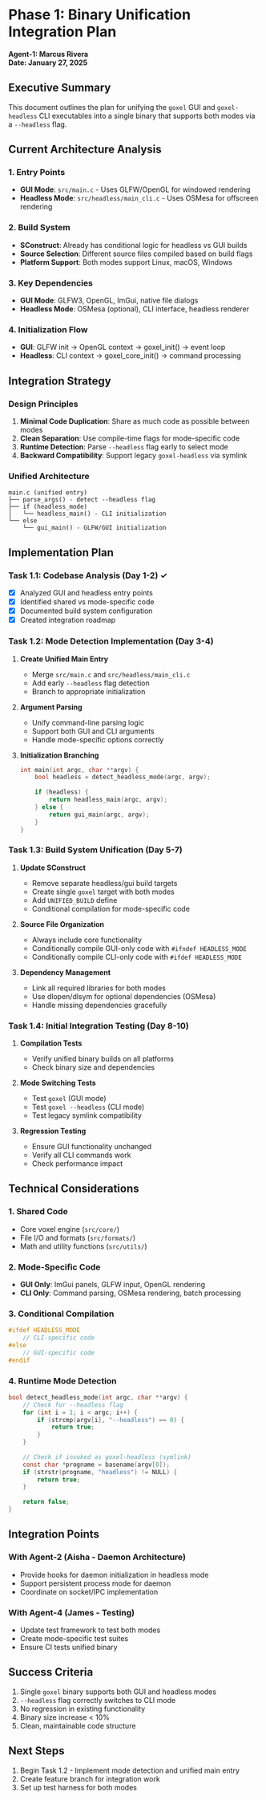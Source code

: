 # Phase 1: Binary Unification Integration Plan
**Agent-1: Marcus Rivera**  
**Date: January 27, 2025**

## Executive Summary
This document outlines the plan for unifying the `goxel` GUI and `goxel-headless` CLI executables into a single binary that supports both modes via a `--headless` flag.

## Current Architecture Analysis

### 1. Entry Points
- **GUI Mode**: `src/main.c` - Uses GLFW/OpenGL for windowed rendering
- **Headless Mode**: `src/headless/main_cli.c` - Uses OSMesa for offscreen rendering

### 2. Build System
- **SConstruct**: Already has conditional logic for headless vs GUI builds
- **Source Selection**: Different source files compiled based on build flags
- **Platform Support**: Both modes support Linux, macOS, Windows

### 3. Key Dependencies
- **GUI Mode**: GLFW3, OpenGL, ImGui, native file dialogs
- **Headless Mode**: OSMesa (optional), CLI interface, headless renderer

### 4. Initialization Flow
- **GUI**: GLFW init → OpenGL context → goxel_init() → event loop
- **Headless**: CLI context → goxel_core_init() → command processing

## Integration Strategy

### Design Principles
1. **Minimal Code Duplication**: Share as much code as possible between modes
2. **Clean Separation**: Use compile-time flags for mode-specific code
3. **Runtime Detection**: Parse `--headless` flag early to select mode
4. **Backward Compatibility**: Support legacy `goxel-headless` via symlink

### Unified Architecture
```
main.c (unified entry)
├── parse_args() - detect --headless flag
├── if (headless_mode)
│   └── headless_main() - CLI initialization
└── else
    └── gui_main() - GLFW/GUI initialization
```

## Implementation Plan

### Task 1.1: Codebase Analysis (Day 1-2) ✓
- [x] Analyzed GUI and headless entry points
- [x] Identified shared vs mode-specific code
- [x] Documented build system configuration
- [x] Created integration roadmap

### Task 1.2: Mode Detection Implementation (Day 3-4)
1. **Create Unified Main Entry**
   - Merge `src/main.c` and `src/headless/main_cli.c`
   - Add early `--headless` flag detection
   - Branch to appropriate initialization

2. **Argument Parsing**
   - Unify command-line parsing logic
   - Support both GUI and CLI arguments
   - Handle mode-specific options correctly

3. **Initialization Branching**
   ```c
   int main(int argc, char **argv) {
       bool headless = detect_headless_mode(argc, argv);
       
       if (headless) {
           return headless_main(argc, argv);
       } else {
           return gui_main(argc, argv);
       }
   }
   ```

### Task 1.3: Build System Unification (Day 5-7)
1. **Update SConstruct**
   - Remove separate headless/gui build targets
   - Create single `goxel` target with both modes
   - Add `UNIFIED_BUILD` define
   - Conditional compilation for mode-specific code

2. **Source File Organization**
   - Always include core functionality
   - Conditionally compile GUI-only code with `#ifndef HEADLESS_MODE`
   - Conditionally compile CLI-only code with `#ifdef HEADLESS_MODE`

3. **Dependency Management**
   - Link all required libraries for both modes
   - Use dlopen/dlsym for optional dependencies (OSMesa)
   - Handle missing dependencies gracefully

### Task 1.4: Initial Integration Testing (Day 8-10)
1. **Compilation Tests**
   - Verify unified binary builds on all platforms
   - Check binary size and dependencies

2. **Mode Switching Tests**
   - Test `goxel` (GUI mode)
   - Test `goxel --headless` (CLI mode)
   - Test legacy symlink compatibility

3. **Regression Testing**
   - Ensure GUI functionality unchanged
   - Verify all CLI commands work
   - Check performance impact

## Technical Considerations

### 1. Shared Code
- Core voxel engine (`src/core/`)
- File I/O and formats (`src/formats/`)
- Math and utility functions (`src/utils/`)

### 2. Mode-Specific Code
- **GUI Only**: ImGui panels, GLFW input, OpenGL rendering
- **CLI Only**: Command parsing, OSMesa rendering, batch processing

### 3. Conditional Compilation
```c
#ifdef HEADLESS_MODE
    // CLI-specific code
#else
    // GUI-specific code
#endif
```

### 4. Runtime Mode Detection
```c
bool detect_headless_mode(int argc, char **argv) {
    // Check for --headless flag
    for (int i = 1; i < argc; i++) {
        if (strcmp(argv[i], "--headless") == 0) {
            return true;
        }
    }
    
    // Check if invoked as goxel-headless (symlink)
    const char *progname = basename(argv[0]);
    if (strstr(progname, "headless") != NULL) {
        return true;
    }
    
    return false;
}
```

## Integration Points

### With Agent-2 (Aisha - Daemon Architecture)
- Provide hooks for daemon initialization in headless mode
- Support persistent process mode for daemon
- Coordinate on socket/IPC implementation

### With Agent-4 (James - Testing)
- Update test framework to test both modes
- Create mode-specific test suites
- Ensure CI tests unified binary

## Success Criteria
1. Single `goxel` binary supports both GUI and headless modes
2. `--headless` flag correctly switches to CLI mode
3. No regression in existing functionality
4. Binary size increase < 10%
5. Clean, maintainable code structure

## Next Steps
1. Begin Task 1.2 - Implement mode detection and unified main entry
2. Create feature branch for integration work
3. Set up test harness for both modes